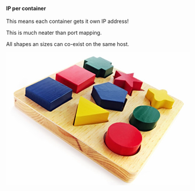 #### IP per container

This means each container gets it own IP address!

This is much neater than port mapping.

All shapes an sizes can co-exist on the same host.

![Tidy](images/tidy.jpg "Tidy")